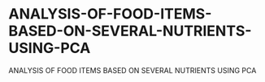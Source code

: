 # ANALYSIS-OF-FOOD-ITEMS-BASED-ON-SEVERAL-NUTRIENTS-USING-PCA
ANALYSIS OF FOOD ITEMS BASED ON SEVERAL NUTRIENTS USING PCA
